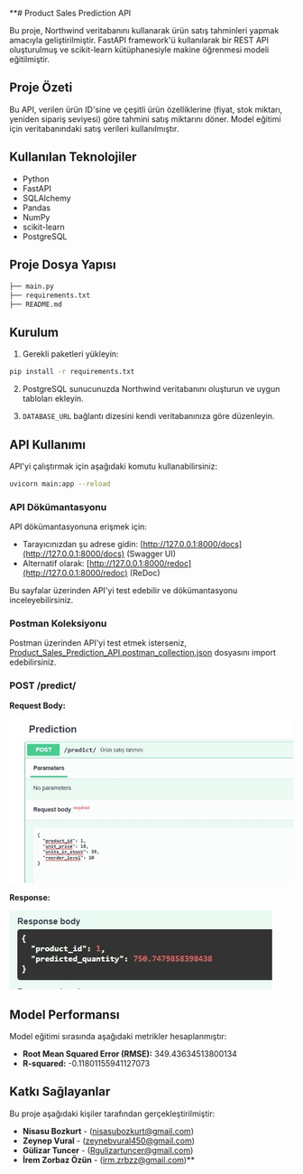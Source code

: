 **# Product Sales Prediction API

Bu proje, Northwind veritabanını kullanarak ürün satış tahminleri yapmak amacıyla geliştirilmiştir. FastAPI framework'ü kullanılarak bir REST API oluşturulmuş ve scikit-learn kütüphanesiyle makine öğrenmesi modeli eğitilmiştir.

##  Proje Özeti

Bu API, verilen ürün ID'sine ve çeşitli ürün özelliklerine (fiyat, stok miktarı, yeniden sipariş seviyesi) göre tahmini satış miktarını döner. Model eğitimi için veritabanındaki satış verileri kullanılmıştır.


##  Kullanılan Teknolojiler

- Python
- FastAPI
- SQLAlchemy
- Pandas
- NumPy
- scikit-learn
- PostgreSQL


##  Proje Dosya Yapısı

```
├── main.py              
├── requirements.txt     
├── README.md  
```


##  Kurulum

1. Gerekli paketleri yükleyin:
```bash
pip install -r requirements.txt
```

2. PostgreSQL sunucunuzda Northwind veritabanını oluşturun ve uygun tabloları ekleyin.

3. `DATABASE_URL` bağlantı dizesini kendi veritabanınıza göre düzenleyin.


##  API Kullanımı

API'yi çalıştırmak için aşağıdaki komutu kullanabilirsiniz:
```bash
uvicorn main:app --reload
```

###  API Dökümantasyonu

API dökümantasyonuna erişmek için:
- Tarayıcınızdan şu adrese gidin: [http://127.0.0.1:8000/docs](http://127.0.0.1:8000/docs) (Swagger UI)
- Alternatif olarak: [http://127.0.0.1:8000/redoc](http://127.0.0.1:8000/redoc) (ReDoc)

Bu sayfalar üzerinden API'yi test edebilir ve dökümantasyonu inceleyebilirsiniz.

###  Postman Koleksiyonu
Postman üzerinden API'yi test etmek isterseniz, [Product_Sales_Prediction_API.postman_collection.json](./docs/Product_Sales_Prediction_API.postman_collection.json) dosyasını import edebilirsiniz.
     

### POST /predict/
**Request Body:**

![Request Body](./BiP%20image%202025-04-02%20pmt%2021.32.17.jpg)

**Response:**

![Response](./BiP%20image%202025-04-02%20pmt%2021.32.14.jpg)

## Model Performansı

Model eğitimi sırasında aşağıdaki metrikler hesaplanmıştır:

- **Root Mean Squared Error (RMSE):** 349.43634513800134
- **R-squared:** -0.11801155941127073

## Katkı Sağlayanlar 

Bu proje aşağıdaki kişiler tarafından gerçekleştirilmiştir:

- **Nisasu Bozkurt** - (nisasubozkurt@gmail.com)
- **Zeynep Vural** - (zeynebvural450@gmail.com)
- **Gülizar Tuncer** - (Rgulizartuncer@gmail.com)
- **İrem Zorbaz Özün** - (irm.zrbzz@gmail.com)**

















  